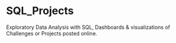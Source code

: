# SQL_Projects

Exploratory Data Analysis with SQL, Dashboards & visualizations of Challenges or Projects posted online.
